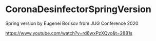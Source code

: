 # CoronaDesinfectorSpringVersion
Spring version by Eugenei Borisov from JUG Conference 2020

https://www.youtube.com/watch?v=rd6wxPzXQvo&t=2881s
